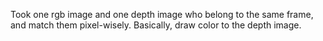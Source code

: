 Took one rgb image and one depth image who belong to the same frame, and match them pixel-wisely.
Basically, draw color to the depth image.
